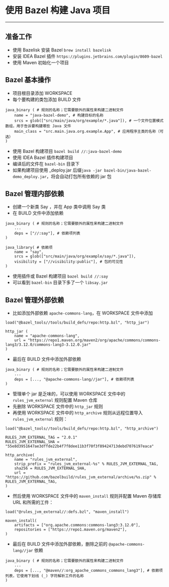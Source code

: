 # 使用 Bazel 构建 Java 项目

---

## 准备工作

- 使用 Bazelisk 安装 Bazel `brew install bazelisk`
- 安装 IDEA Bazel 插件 `https://plugins.jetbrains.com/plugin/8609-bazel`
- 使用 Maven 初始化一个项目

## Bazel 基本操作

- 项目根目录添加 WORKSPACE
- 每个要构建的类包添加 BUILD 文件

```
java_binary ( # 规则的名称；它需要额外的属性来构建二进制文件
    name = "java-bazel-demo", # 构建目标的名称
    srcs = glob(["src/main/java/org/example/*.java"]), # 一个文件位置模式数组，用于告诉要构建哪些 Java 文件
    main_class = "src.main.java.org.example.App", # 应用程序主类的名称（可选）
)
```

- 使用 Bazel 构建项目 `bazel build //:java-bazel-demo`
- 使用 IDEA Bazel 插件构建项目
- 编译后的文件在 `bazel-bin` 目录下
- 如果构建项目使用 _deploy.jar 后缀`java -jar bazel-bin/java-bazel-demo_deploy.jar`，将会自动打包所有依赖的
  jar 包

## Bazel 管理内部依赖

- 创建一个新类 Say ，并在 App 类中调用 Say 类
- 在 BUILD 文件中添加依赖

```
java_binary ( # 规则的名称；它需要额外的属性来构建二进制文件
    ...
    deps = ["//:say"], # 依赖项列表
)

java_library( # 依赖项
    name = "say",
    srcs = glob(["src/main/java/org/example/say/*.java"]),
    visibility = ["//visibility:public"], # 包的可见性
)
```

- 使用插件或 Bazel 构建项目 `bazel build //:say`
- 可以看到 `bazel-bin` 目录下多了一个 `libsay.jar`

## Bazel 管理外部依赖

- 比如添加外部依赖 `apache-commons-lang`，在 WORKSPACE 文件中添加

```
load("@bazel_tools//tools/build_defs/repo:http.bzl", "http_jar")

http_jar (
    name = "apache-commons-lang",
    url = "https://repo1.maven.org/maven2/org/apache/commons/commons-lang3/3.12.0/commons-lang3-3.12.0.jar"
)
```

- 最后在 BUILD 文件中添加外部依赖

```
java_binary ( # 规则的名称；它需要额外的属性来构建二进制文件
    ...
    deps = [..., "@apache-commons-lang//jar"], # 依赖项列表
)
```

- 管理单个 jar 是乏味的，可以使用 WORKSPACE 文件中的 `rules_jvm_external` 规则配置 Maven 仓库
- 先删除 WORKSPACE 文件中的 `http_jar` 规则
- 再使用 WORKSPACE 文件中的 `http_archive` 规则从远程位置导入 `rules_jvm_external` 规则：

```
load("@bazel_tools//tools/build_defs/repo:http.bzl", "http_archive")

RULES_JVM_EXTERNAL_TAG = "2.0.1"
RULES_JVM_EXTERNAL_SHA = "55e8d3951647ae3dffde22b4f7f8dee11b3f70f3f89424713debd7076197eaca"

http_archive(
    name = "rules_jvm_external",
    strip_prefix = "rules_jvm_external-%s" % RULES_JVM_EXTERNAL_TAG,
    sha256 = RULES_JVM_EXTERNAL_SHA,
    url = "https://github.com/bazelbuild/rules_jvm_external/archive/%s.zip" % RULES_JVM_EXTERNAL_TAG,
)
```

- 然后使用 WORKSPACE 文件中的 `maven_install` 规则并配置 Maven 存储库 URL 和所需的工件：

```
load("@rules_jvm_external//:defs.bzl", "maven_install")

maven_install(
    artifacts = ["org.apache.commons:commons-lang3:3.12.0"],
    repositories = ["https://repo1.maven.org/maven2"],
)
```

- 最后在 BUILD 文件中添加外部依赖，删除之前的 `@apache-commons-lang//jar` 依赖

```
java_binary ( # 规则的名称；它需要额外的属性来构建二进制文件
    ...
    deps = [..., "@maven//:org_apache_commons_commons_lang3"], # 依赖项列表，它使用下划线 (_) 字符解析工件的名称
)
```